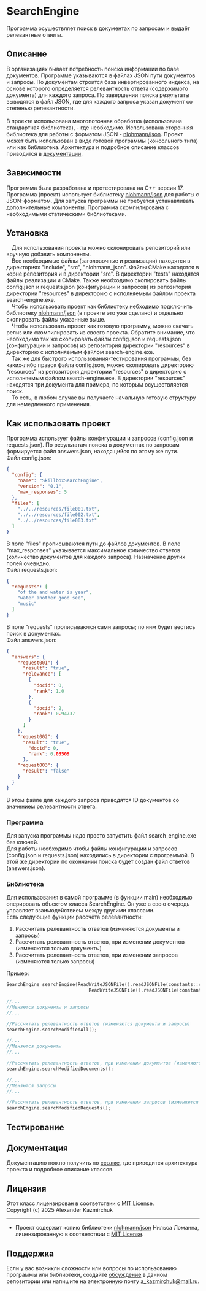# SearchEngine

Программа осушествляет поиск в документах по запросам и выдаёт релевантные ответы.

## Описание

В организациях бывает потребность поиска информации по базе документов. Программе указываются в файлах JSON пути документов и запросы. По документам строится база инвертированного индекса, на основе которого определяется релевантность ответа (содержимого документа) для каждого запроса. По завершении поиска результаты выводятся в файл JSON, где для каждого запроса указан документ со степенью релевантности.\
\
В проекте использована многопоточная обработка (использована стандартная библиотека), - где необходимо. Использована сторонняя библиотека для работы с форматом JSON - [nlohmann/json](https://github.com/nlohmann/json). 
Проект может быть использован в виде готовой программы (консольного типа) или как библиотека. Архитектура и подробное описание классов приводится в [документации](./docs/ru/index.md).

## Зависимости

Программа была разработана и протестирована на С++ версии 17. Программа (проект) использует библиотеку [nlohmann/json](https://github.com/nlohmann/json/#integration) для работы с JSON-форматом. Для запуска программы не требуется устанавливать дополнительные компоненты. Программа скомпилирована с необходимыми статическими библиотеками. 

## Установка

&emsp;Для использования проекта можно склонировать репозиторий или вручную добавить компоненты.\
&emsp;Все необходимые файлы (заголовочные и реализации) находятся в директориях "include", "src", "nlohmann_json". Файлы CMake находятся в корне репозитория и в директории "src". В директории "tests" находятся файлы реализации и CMake. Также необходимо скопировать файлы config.json и requests.json (конфигурации и запросов) из репозитория директории "resources" в директорию с исполняемым файлом проекта search-engine.exe.\
&emsp;Чтобы использовать проект как библиотеку небходимо подключить библиотеку [nlohmann/json](https://github.com/nlohmann/json/#integration) (в проекте это уже сделано) и отдельно скопировать файлы указанные выше.\
&emsp;Чтобы использовать проект как готовую программу, можно скачать релиз или скомпилировать из своего проекта. Обратите внимание, что необходимо так же скопировать файлы config.json и requests.json (конфигурации и запросов) из репозитория директории "resources" в директорию с исполняемым файлом search-engine.exe.\
&emsp;Так же для быстрого использования-тестирования программы, без каких-либо правок файла config.json, можно скопировать директорию "resources" из репозитория директории "resources" в директорию с исполняемым файлом search-engine.exe. В директории "resources" находятся три документа для примера, по которым осуществляется поиск.\
&emsp;То есть, в любом случае вы получаете начальную готовую структуру для немедленного применения.

## Как использовать проект

Программа использует файлы конфигурации и запросов (config.json и requests.json). По результатам поиска в документах по запросам формируется файл answers.json, находящийся по этому же пути.\
Файл config.json:
```json
{
  "config": {
    "name": "SkillboxSearchEngine",
    "version": "0.1",
    "max_responses": 5
  },
  "files": [
    "../../resources/file001.txt",
    "../../resources/file002.txt",
    "../../resources/file003.txt"
  ]
}
```
В поле "files" прописываются пути до файлов документов. В поле "max_responses" указывается максимальное количество ответов (количество документов для каждого запроса). Назначение других полей очевидно.
\
Файл requests.json:
```json
{
  "requests": [
    "of the and water is year",
    "water another good see",
    "music"
  ]
}
```
В поле "requests" прописываются сами запросы; по ним будет вестись поиск в документах.\
Файл answers.json:
```json
{
  "answers": {
    "request001": {
      "result": "true",
      "relevance": [
        {
          "docid": 0,
          "rank": 1.0
        },
        {
          "docid": 2,
          "rank": 0.94737
        }
      ]
    },
    "request002": {
      "result": "true",
        "docid": 0,
        "rank": 0.03509
      },
    "request003": {
      "result": "false"
    }
  }
}
```
В этом файле для каждого запроса приводятся ID документов со значением релевантности ответа.

### Программа

Для запуска программы надо просто запустить файл search_engine.exe без ключей.\
Для работы необходимо чтобы файлы конфигурации и запросов (config.json и requests.json) находились в директории с программой. В этой же директории по окончании поиска будет создан файл ответов (answers.json).

### Библиотека

Для использования в самой программе (в функции main) необходимо оперировать объектом класса SearchEngine. Он уже в свою очередь управляет взаимодействием между другими классами.\
Есть следующие функции рассчёта релевантности:
1. Рассчитать релевантность ответов (изменяются документы и запросы)
2. Рассчитать релевантность ответов, при изменении документов (изменяются только документы)
3. Рассчитать релевантность ответов, при изменении запросов (изменяются только запросы)

Пример:
```cpp
SearchEngine searchEngine(ReadWriteJSONFile().readJSONFile(constants::configFilePath),
                              ReadWriteJSONFile().readJSONFile(constants::requestsFilePath));

//...
//Меняются документы и запросы
//...

//Рассчитать релевантность ответов (изменяются документы и запросы)
searchEngine.searchModifiedAll();

//...
//Меняются документы
//...

//Рассчитать релевантность ответов, при изменении документов (изменяются только документы)
searchEngine.searchModifiedDocuments();

//...
//Меняются запросы
//...

//Рассчитать релевантность ответов, при изменении запросов (изменяются только запросы)
searchEngine.searchModifiedRequests();
```

## Тестирование


## Документация
Документацию пожно получить по [ссылке](./docs/ru/index.md), где приводится архитектура проекта и подробное описание классов.

## Лицензия

Этот класс лицензирован в соответствии с [MIT License](https://opensource.org/licenses/MIT).\
Copyright (c) 2025 Alexander Kazmirchuk

* * *

- Проект содержит копию библиотеки [nlohmann/json](https://github.com/nlohmann/json) Нильса Ломанна, лицензированную в соответствии с [MIT License](https://opensource.org/licenses/MIT).

## Поддержка

Если у вас возникли сложности или вопросы по использованию программы или библиотеки, создайте 
[обсуждение](https://github.com/AVKazmirchuk/SearchEngine/issues/new) в данном репозитории или напишите на электронную почту <a_kazmirchuk@mail.ru>.



